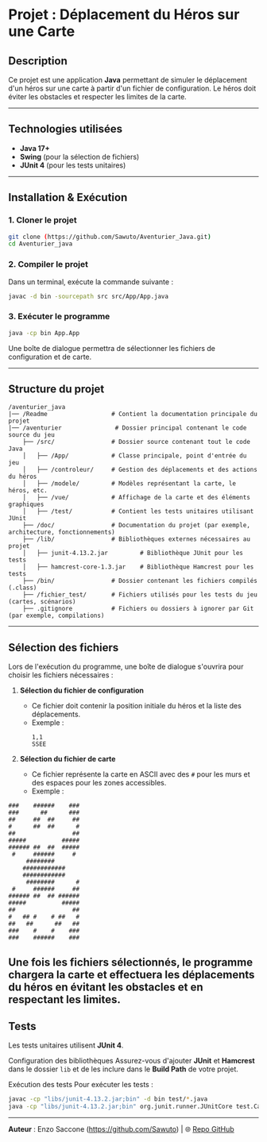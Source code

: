 # **Projet : Déplacement du Héros sur une Carte**

## Description
Ce projet est une application **Java** permettant de simuler le déplacement d'un héros sur une carte à partir d'un fichier de configuration.
Le héros doit éviter les obstacles et respecter les limites de la carte.

---

## Technologies utilisées
- **Java 17+**
- **Swing** (pour la sélection de fichiers)
- **JUnit 4** (pour les tests unitaires)

---

## Installation & Exécution
### 1. **Cloner le projet**
```sh
git clone (https://github.com/Sawuto/Aventurier_Java.git)
cd Aventurier_java
```

### 2. **Compiler le projet**
Dans un terminal, exécute la commande suivante :
```sh
javac -d bin -sourcepath src src/App/App.java
```

### 3. **Exécuter le programme**
```sh
java -cp bin App.App
```
Une boîte de dialogue permettra de sélectionner les fichiers de configuration et de carte.

---

## Structure du projet
```
/aventurier_java
|── /Readme                  # Contient la documentation principale du projet
|── /aventurier               # Dossier principal contenant le code source du jeu
    ├── /src/                # Dossier source contenant tout le code Java
    │   ├── /App/            # Classe principale, point d'entrée du jeu
    │   ├── /controleur/     # Gestion des déplacements et des actions du héros
    │   ├── /modele/         # Modèles représentant la carte, le héros, etc.
    │   ├── /vue/            # Affichage de la carte et des éléments graphiques
    │   ├── /test/           # Contient les tests unitaires utilisant JUnit
    ├── /doc/                # Documentation du projet (par exemple, architecture, fonctionnements)
    ├── /lib/                # Bibliothèques externes nécessaires au projet
    │   ├── junit-4.13.2.jar         # Bibliothèque JUnit pour les tests
    │   ├── hamcrest-core-1.3.jar    # Bibliothèque Hamcrest pour les tests
    ├── /bin/                # Dossier contenant les fichiers compilés (.class)
    ├── /fichier_test/       # Fichiers utilisés pour les tests du jeu (cartes, scénarios)
    ├── .gitignore           # Fichiers ou dossiers à ignorer par Git (par exemple, compilations)

```

---

## Sélection des fichiers
Lors de l'exécution du programme, une boîte de dialogue s'ouvrira pour choisir les fichiers nécessaires :

1. **Sélection du fichier de configuration**  
   - Ce fichier doit contenir la position initiale du héros et la liste des déplacements.
   - Exemple :
     ```
     1,1
     SSEE
     ```

2. **Sélection du fichier de carte**  
   - Ce fichier représente la carte en ASCII avec des `#` pour les murs et des espaces pour les zones accessibles.
   - Exemple :
```
###    ######    ###
###      ##      ###
##     ##  ##     ##
#      ##  ##      #
##                ##
#####          #####
###### ##  ##  #####
 #     ######     # 
     ########       
    ############    
    ############    
     ########      #
 #     ######     ##
###### ##  ## ######
#####          #####
##                ##
#   ## #    # ##   #
##   ##      ##   ##
###    #    #    ###
###    ######    ###
```
Une fois les fichiers sélectionnés, le programme chargera la carte et effectuera les déplacements du héros en évitant les obstacles et en respectant les limites.
---

## Tests
Les tests unitaires utilisent **JUnit 4**.

Configuration des bibliothèques
Assurez-vous d'ajouter **JUnit** et **Hamcrest** dans le dossier `lib` et de les inclure dans le **Build Path** de votre projet.

Exécution des tests
Pour exécuter les tests :
```sh
javac -cp "libs/junit-4.13.2.jar;bin" -d bin test/*.java
java -cp "libs/junit-4.13.2.jar;bin" org.junit.runner.JUnitCore test.CarteTest
```

---


**Auteur** : Enzo Saccone (https://github.com/Sawuto) | 🌐 [Repo GitHub](https://github.com/Sawuto/Aventurier_Java.git)
